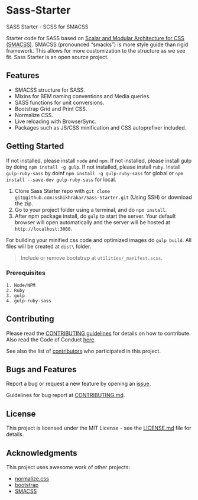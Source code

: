 # Sass-Starter

SASS Starter - SCSS for SMACSS

Starter code for SASS based on [Scalar and Modular Architecture for CSS (SMACSS)](https://smacss.com/).
SMACSS (pronounced “smacks”) is more style guide than rigid framework. This allows for more customization to the structure as we see fit. Sass Starter is an open source project.

## Features

* SMACSS structure for SASS.
* Mixins for BEM naming conventions and Media queries.
* SASS functions for unit conversions.
* Bootstrap Grid and Print CSS.
* Normalize CSS.
* Live reloading with BrowserSync.
* Packages such as JS/CSS minification and CSS autoprefixer included.

## Getting Started

If not installed, please install ```node``` and ```npm```.
If not installed, please install gulp by doing ```npm install -g gulp```.
If not installed, please install ```ruby```.
Install ```gulp-ruby-sass``` by doinf ```npm install -g gulp-ruby-sass``` for global or ```npm install --save-dev gulp-ruby-sass``` for local.

1. Clone Sass Starter repo with ```git clone git@github.com:sshikhrakar/Sass-Starter.git``` (Using SSH) or download the zip.
2. Go to your project folder using a terminal, and do ```npm install```.
3. After npm package install, do ```gulp``` to start the server. Your default browser will open automatically and the server will be hosted at ```http://localhost:3000```.

For building your minified css code and optimized images do ```gulp build```. All files will be created at ```dist\``` folder.

> Include or remove bootstrap at ```utilities/_manifest.scss```.

### Prerequisites
```
1. Node/NPM
2. Ruby
3. gulp
4. gulp-ruby-sass
```

## Contributing

Please read the [CONTRIBUTING guidelines](https://github.com/sshikhrakar/Sass-Starter/blob/master/CONTRIBUTING.md) for details on how to contribute.
Also read the Code of Conduct [here](https://github.com/sshikhrakar/Sass-Starter/blob/master/CODE_OF_CONDUCT.md).

See also the list of [contributors](https://github.com/sshikhrakar/Sass-Starter/graphs/contributors) who participated in this project.

## Bugs and Features

Report a bug or request a new feature by opening an [issue](https://github.com/sshikhrakar/Sass-Starter/issues/new).

Guidelines for bug report at [CONTRIBUTING.md](https://github.com/sshikhrakar/Sass-Starter/blob/master/CONTRIBUTING.md).

## License

This project is licensed under the MIT License - see the [LICENSE.md](https://github.com/sshikhrakar/Sass-Starter/blob/master/LICENSE) file for details.

## Acknowledgments

This project uses awesome work of other projects:
* [normalize.css](http://necolas.github.io/normalize.css/)
* [bootstrap](https://github.com/twbs/bootstrap)
* [SMACSS](https://smacss.com/)
